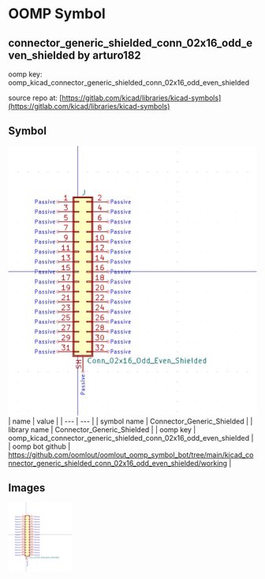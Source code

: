 # OOMP Symbol  
## connector_generic_shielded_conn_02x16_odd_even_shielded  by arturo182  
  
oomp key: oomp_kicad_connector_generic_shielded_conn_02x16_odd_even_shielded  
  
source repo at: [https://gitlab.com/kicad/libraries/kicad-symbols](https://gitlab.com/kicad/libraries/kicad-symbols)  
## Symbol  
  
[![working.png](working_600.png)](working.png)  
| name | value | 
| --- | --- | 
| symbol name | Connector_Generic_Shielded | 
| library name | Connector_Generic_Shielded | 
| oomp key | oomp_kicad_connector_generic_shielded_conn_02x16_odd_even_shielded | 
| oomp bot github | https://github.com/oomlout/oomlout_oomp_symbol_bot/tree/main/kicad_connector_generic_shielded_conn_02x16_odd_even_shielded/working | 
## Images  
  
[![working.png](working_140.png)](working.png)  

